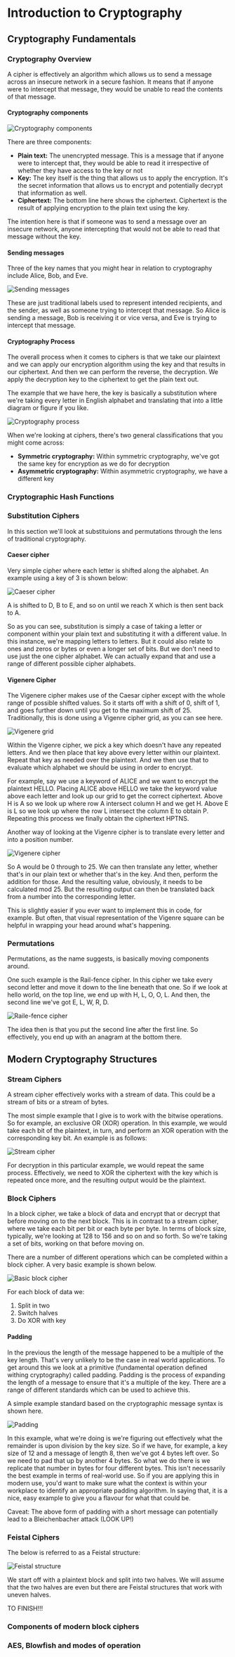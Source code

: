 # Introduction to Cryptography



## Cryptography Fundamentals

### Cryptography Overview

A cipher is effectively an algorithm which allows us to send a message across an insecure network in a secure fashion. It means that if anyone were to intercept that message, they would be unable to read the contents of that message.

#### Cryptography components

![Cryptography components](./images/Cryptography_components.png)

There are three components:

* **Plain text:** The unencrypted message. This is a message that if anyone were to intercept that, they would be able to read it irrespective of whether they have access to the key or not
* **Key:** The key itself is the thing that allows us to apply the encryption. It's the
secret information that allows us to encrypt and potentially decrypt that information as well.
* **Ciphertext:** The bottom line here shows the ciphertext. Ciphertext is the result of applying encryption to the plain text using the key.

The intention here is that if someone was to send a message over an insecure network, anyone intercepting that would not be able to read that message without the key.

#### Sending messages

Three of the key names that you might hear in relation to cryptography
include Alice, Bob, and Eve. 

![Sending messages](./images/Alice_Bob_Eve.png)

These are just traditional labels used to represent intended recipients, and the sender, as
well as someone trying to intercept that message. So Alice is sending a message, Bob is
receiving it or vice versa, and Eve is trying to intercept that message.

#### Cryptography Process

The overall process when it comes to ciphers is that we take our plaintext and we can apply our encryption algorithm using the key and that results in our ciphertext. And then we can perform the reverse, the decryption. We apply the decryption key to the ciphertext to get the plain text out.

The example that we have here, the key is basically a substitution where we're taking every letter in English alphabet and translating that into a little diagram or figure if you like. 

![Cryptography process](./images/Cryptography_process.png)

When we're looking at ciphers, there's two general classifications that you might come across:

* **Symmetric cryptography:** Within symmetric cryptography, we've got the same key for encryption as we do for decryption
* **Asymmetric cryptography:** Within asymmetric cryptography, we have a different key

### Cryptographic Hash Functions

### Substitution Ciphers

In this section we'll look at substituions and permutations through the lens of traditional cryptography.

#### Caeser cipher

Very simple cipher where each letter is shifted along the alphabet. An example using a key of 3 is shown below:

![Caeser cipher](./images/Caeser_cipher.png)

A is shifted to D, B to E, and so on until we reach X which is then sent back to A.

So as you can see, substitution is simply a case of taking a letter or component within your plain text and substituting it with a different value. In this instance, we're mapping letters to letters. But it could also relate to ones and zeros or bytes or even a longer set of bits. But we don't need to use just the one cipher alphabet. We can actually expand that and use a range of different possible cipher alphabets. 

#### Vigenere Cipher

The Vigenere cipher makes use of the Caesar cipher except with the whole range of possible
shifted values. So it starts off with a shift of 0, shift of 1, and goes further down until you get to the maximum shift of 25. Traditionally, this is done using a Vigenre cipher grid, as you can see here. 

![Vigenere grid](./images/Vigenere_grid.png)

Within the Vigenre cipher, we pick a key which doesn't have any repeated letters. And we then place that key above every letter within our plaintext. Repeat that key as needed over the plaintext. And we then use that to evaluate which alphabet we should be using in order to encrypt. 

For example, say we use a keyword of ALICE and we want to encrypt the plaintext HELLO. Placing ALICE above HELLO we take the keyword value above each letter and look up our grid to get the correct ciphertext. Above H is A so we look up where row A intersect column H and we get H. Above E is L so we look up where the row L intersect the column E to obtain P. Repeating this process we finally obtain the ciphertext HPTNS.

Another way of looking at the Vigenre cipher is to translate every letter and into a position number. 

![Vigenere cipher](./images/Vigenere_cipher.png)

So A would be 0 through to 25. We can then translate any letter, whether that's in our plain text or whether that's in the key. And then, perform the addition for those. And the resulting value, obviously, it needs to be calculated mod 25. But the resulting output can then be translated back from a number into the corresponding letter. 

This is slightly easier if you ever want to implement this in code, for example. But often, that visual representation of the Vigenre square can be helpful in wrapping your head around what's happening. 

### Permutations

Permutations, as the name suggests, is basically moving components around.

One such example is the Rail-fence cipher. In this cipher we take every second letter and move it down to the line beneath that one. So if we look at hello world, on the top line, we end up with H, L, O, O, L. And then, the second line we've got E, L, W, R, D. 

![Raile-fence cipher](./images/Rail_fence_cipher.png)

The idea then is that you put the second line after the first line. So effectively, you end up with an anagram at the bottom there.

## Modern Cryptography Structures

### Stream Ciphers

A stream cipher effectively works with a stream of data. This could be a stream of bits or a stream of bytes. 

The most simple example that I give is to work with the bitwise operations. So for example, an exclusive OR (XOR) operation. In this example, we would take each bit of the plaintext, in turn, and perform an XOR operation with the corresponding key bit. An example is as follows:

![Stream cipher](./images/Stream_cipher.png)

For decryption in this particular example, we would repeat the same process. Effectively, we need to XOR the ciphertext with the key which is repeated once more, and the resulting output would be the plaintext.

### Block Ciphers

In a block cipher, we take a block of data and encrypt that or decrypt that before moving on to the next block. This is in contrast to a stream cipher, where we take each bit per bit or each byte per byte. In terms of block size, typically, we're looking at 128 to 156 and so on and so forth. So we're taking a set of bits, working on that before moving on. 

There are a number of different operations which can be completed within a block cipher. A very basic example is shown below.

![Basic block cipher](./images/Basic_block_cipher.png)

For each block of data we:
1. Split in two
1. Switch halves 
1. Do XOR with key

#### Padding

In the previous the length of the message happened to be a multiple of the key length. That's very unlikely to be the case in real world applications. To get around this we look at a primitive (fundamental operation defined withing cryptography) called padding. Padding is the process of expanding the length of a message to ensure that it's a multiple of the key. There are a range of different standards which can be used to achieve this.

A simple example standard based on the cryptographic message syntax is shown here. 

![Padding](./images/Padding.png)

In this example, what we're doing is we're figuring out effectively what the remainder is upon division by the key size. So if we have, for example, a key size of 12 and a message of length 8, then we've got 4 bytes left over. So we need to pad that up by another 4 bytes. So what we do there is we replicate that number in bytes for four different bytes. This isn't necessarily the best example in terms of real-world use. So if you are applying this in modern use, you'd want to make sure what the context is within your workplace to identify an appropriate padding algorithm. In saying that, it is a nice, easy example to give you a flavour for what that could be.

Caveat: The above form of padding with a short message can potentially lead to a Bleichenbacher attack (LOOK UP!)

### Feistal Ciphers

The below is referred to as a Feistal structure:

![Feistal structure](./images/Feistal_structure.png)

We start off with a plaintext block and split into two halves. We will assume that the two halves are even but there are Feistal structures that work with uneven halves.

TO FINISH!!!

### Components of modern block ciphers



### AES, Blowfish and modes of operation